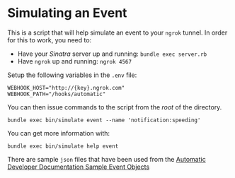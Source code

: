 # Simulating an Event
This is a script that will help simulate an event to your `ngrok`
tunnel. In order for this to work, you need to:

* Have your _Sinatra_ server up and running: `bundle exec server.rb`
* Have `ngrok` up and running: `ngrok 4567`

Setup the following variables in the `.env` file:

```
WEBHOOK_HOST="http://{key}.ngrok.com"
WEBHOOK_PATH="/hooks/automatic"
```

You can then issue commands to the script from the _root_ of the
directory.

```
bundle exec bin/simulate event --name 'notification:speeding'
```

You can get more information with:

```
bundle exec bin/simulate help event
```

There are sample `json` files that have been used from the [Automatic
Developer Documentation Sample Event
Objects](https://www.automatic.com/developer/documentation/#sample-event-objects)
